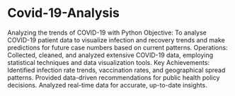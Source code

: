 # Covid-19-Analysis
Analyzing the trends of COVID-19 with Python
Objective: To analyse COVID-19 patient data to visualize infection and recovery trends
and make predictions for future case numbers based on current patterns.
Operations: Collected, cleaned, and analyzed extensive COVID-19 data, employing
statistical techniques and data visualization tools.
Key Achievements:
Identified infection rate trends, vaccination rates, and geographical spread
patterns.
Provided data-driven recommendations for public health policy decisions.
Analyzed real-time data for accurate, up-to-date insights.
